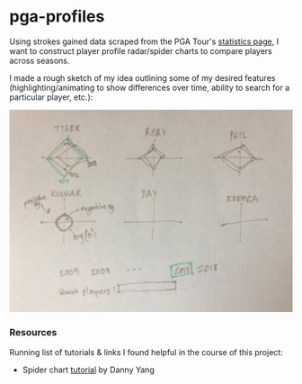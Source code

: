 # pga-profiles

Using strokes gained data scraped from the PGA Tour's [statistics page](https://www.pgatour.com/stats/), I want to construct player profile radar/spider charts to compare players across seasons.

I made a rough sketch of my idea outlining some of my desired features (highlighting/animating to show differences over time, ability to search for a particular player, etc.):

<img src="radar_sketch.jpg" alt="PGA radar chart sketch" width="600"/>

### Resources

Running list of tutorials & links I found helpful in the course of this project:

* Spider chart [tutorial](https://yangdanny97.github.io/blog/2019/03/01/D3-Spider-Chart) by Danny Yang
